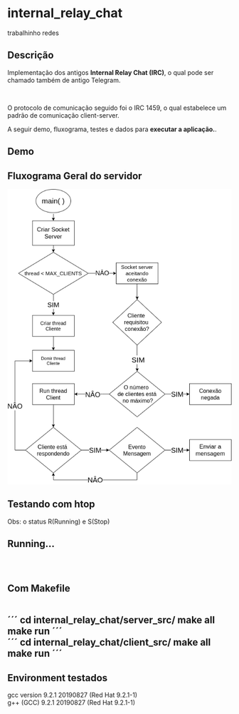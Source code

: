 # internal_relay_chat
trabalhinho redes

<h2>Descrição</h2>
<p>Implementação dos antigos <strong>Internal Relay Chat (IRC)</strong>, o qual pode ser chamado também de antigo Telegram.</p>
</br>
<p>O protocolo de comunicação seguido foi o IRC 1459, o qual estabelece um padrão de comunicação client-server.</p>
<p>A seguir demo, fluxograma, testes e dados para <strong>executar a aplicação.</strong>. 

<h2>Demo</h2>

<h2>Fluxograma Geral do servidor</h2>
<img src="/server_socket.png"></img>

<h2>Testando com htop</h2>
<p>Obs: o status R(Running) e S(Stop)</p>

<h2>Running...<h2>
</br>
<p>Com Makefile</p>
</br>
´´´
  cd internal_relay_chat/server_src/
  make all
  make run
´´´
<br>
´´´
  cd internal_relay_chat/client_src/
  make all
  make run
´´´
<h2>Environment testados</h2>
<p>gcc version 9.2.1 20190827 (Red Hat 9.2.1-1)</br> 
g++ (GCC) 9.2.1 20190827 (Red Hat 9.2.1-1)</br>
</p>
